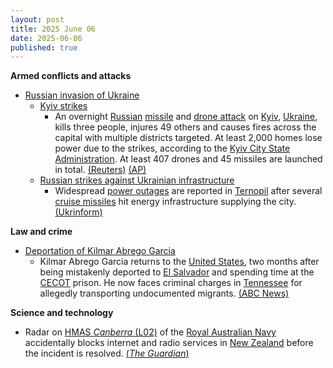 ```yaml
---
layout: post
title: 2025 June 06
date: 2025-06-06
published: true
---
```



**Armed conflicts and attacks**

* [Russian invasion of Ukraine](https://en.wikipedia.org/wiki/Russian_invasion_of_Ukraine "Russian invasion of Ukraine")
  + [Kyiv strikes](https://en.wikipedia.org/wiki/Kyiv_strikes_%282022%E2%80%93present%29 "Kyiv strikes (2022–present)")
    - An overnight [Russian](https://en.wikipedia.org/wiki/Russian_Armed_Forces "Russian Armed Forces") [missile](https://en.wikipedia.org/wiki/Missile "Missile") and [drone attack](https://en.wikipedia.org/wiki/Drone_warfare "Drone warfare") on [Kyiv](https://en.wikipedia.org/wiki/Kyiv "Kyiv"), [Ukraine](https://en.wikipedia.org/wiki/Ukraine "Ukraine"), kills three people, injures 49 others and causes fires across the capital with multiple districts targeted. At least 2,000 homes lose power due to the strikes, according to the [Kyiv City State Administration](https://en.wikipedia.org/wiki/Kyiv_City_State_Administration "Kyiv City State Administration"). At least 407 drones and 45 missiles are launched in total. [(Reuters)](https://www.reuters.com/world/europe/russian-drones-attack-kyiv-witnesses-report-explosions-fire-2025-06-05/) [(AP)](https://apnews.com/article/russia-ukraine-war-putin-zelenskyy-trump-80c8984bc2e52da0212da4e0d4cf8220)
  + [Russian strikes against Ukrainian infrastructure](https://en.wikipedia.org/wiki/Russian_strikes_against_Ukrainian_infrastructure_%282022%E2%80%93present%29 "Russian strikes against Ukrainian infrastructure (2022–present)")
    - Widespread [power outages](https://en.wikipedia.org/wiki/Power_outage "Power outage") are reported in [Ternopil](https://en.wikipedia.org/wiki/Ternopil "Ternopil") after several [cruise missiles](https://en.wikipedia.org/wiki/Cruise_missile "Cruise missile") hit energy infrastructure supplying the city. [(Ukrinform)](https://www.ukrinform.net/rubric-ato/4001254-ternopil-region-under-massive-russias-attack-multiple-hits-reported-rma.html)

**Law and crime**

* [Deportation of Kilmar Abrego Garcia](https://en.wikipedia.org/wiki/Deportation_of_Kilmar_Abrego_Garcia "Deportation of Kilmar Abrego Garcia")
  + Kilmar Abrego Garcia returns to the [United States](https://en.wikipedia.org/wiki/United_States "United States"), two months after being mistakenly deported to [El Salvador](https://en.wikipedia.org/wiki/El_Salvador "El Salvador") and spending time at the [CECOT](https://en.wikipedia.org/wiki/Terrorism_Confinement_Center "Terrorism Confinement Center") prison. He now faces criminal charges in [Tennessee](https://en.wikipedia.org/wiki/Tennessee "Tennessee") for allegedly transporting undocumented migrants. [(ABC News)](https://abcnews.go.com/US/mistakenly-deported-kilmar-abrego-garcia-back-us-face/story?id=121333122)

**Science and technology**

* Radar on [HMAS *Canberra* (L02)](https://en.wikipedia.org/wiki/HMAS_Canberra_%28L02%29 "HMAS Canberra (L02)") of the [Royal Australian Navy](https://en.wikipedia.org/wiki/Royal_Australian_Navy "Royal Australian Navy") accidentally blocks internet and radio services in [New Zealand](https://en.wikipedia.org/wiki/New_Zealand "New Zealand") before the incident is resolved. [(*The Guardian*)](https://www.theguardian.com/australia-news/2025/jun/06/australian-navy-ship-accidentally-blocks-wifi-across-parts-of-new-zealand)

